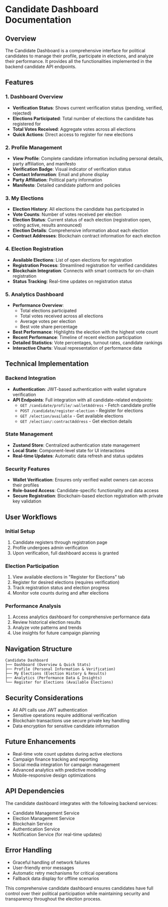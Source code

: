 # Candidate Dashboard Documentation

## Overview

The Candidate Dashboard is a comprehensive interface for political candidates to manage their profile, participate in elections, and analyze their performance. It provides all the functionalities implemented in the backend candidate API endpoints.

## Features

### 1. Dashboard Overview
- **Verification Status**: Shows current verification status (pending, verified, rejected)
- **Elections Participated**: Total number of elections the candidate has registered for
- **Total Votes Received**: Aggregate votes across all elections
- **Quick Actions**: Direct access to register for new elections

### 2. Profile Management
- **View Profile**: Complete candidate information including personal details, party affiliation, and manifesto
- **Verification Badge**: Visual indicator of verification status
- **Contact Information**: Email and phone display
- **Party Affiliation**: Political party information
- **Manifesto**: Detailed candidate platform and policies

### 3. My Elections
- **Election History**: All elections the candidate has participated in
- **Vote Counts**: Number of votes received per election
- **Election Status**: Current status of each election (registration open, voting active, results announced)
- **Election Details**: Comprehensive information about each election
- **Contract Addresses**: Blockchain contract information for each election

### 4. Election Registration
- **Available Elections**: List of open elections for registration
- **Registration Process**: Streamlined registration for verified candidates
- **Blockchain Integration**: Connects with smart contracts for on-chain registration
- **Status Tracking**: Real-time updates on registration status

### 5. Analytics Dashboard
- **Performance Overview**: 
  - Total elections participated
  - Total votes received across all elections
  - Average votes per election
  - Best vote share percentage
- **Best Performance**: Highlights the election with the highest vote count
- **Recent Performance**: Timeline of recent election participation
- **Detailed Statistics**: Vote percentages, turnout rates, candidate rankings
- **Interactive Charts**: Visual representation of performance data

## Technical Implementation

### Backend Integration
- **Authentication**: JWT-based authentication with wallet signature verification
- **API Endpoints**: Full integration with all candidate-related endpoints:
  - `GET /candidate/profile/:walletAddress` - Fetch candidate profile
  - `POST /candidate/register-election` - Register for elections
  - `GET /election/available` - Get available elections
  - `GET /election/:contractAddress` - Get election details

### State Management
- **Zustand Store**: Centralized authentication state management
- **Local State**: Component-level state for UI interactions
- **Real-time Updates**: Automatic data refresh and status updates

### Security Features
- **Wallet Verification**: Ensures only verified wallet owners can access their profiles
- **Role-based Access**: Candidate-specific functionality and data access
- **Secure Registration**: Blockchain-based election registration with private key validation

## User Workflows

### Initial Setup
1. Candidate registers through registration page
2. Profile undergoes admin verification
3. Upon verification, full dashboard access is granted

### Election Participation
1. View available elections in "Register for Elections" tab
2. Register for desired elections (requires verification)
3. Track registration status and election progress
4. Monitor vote counts during and after elections

### Performance Analysis
1. Access analytics dashboard for comprehensive performance data
2. Review historical election results
3. Analyze vote patterns and trends
4. Use insights for future campaign planning

## Navigation Structure
```
Candidate Dashboard
├── Dashboard (Overview & Quick Stats)
├── Profile (Personal Information & Verification)
├── My Elections (Election History & Results)
├── Analytics (Performance Data & Insights)
└── Register for Elections (Available Elections)
```

## Security Considerations
- All API calls use JWT authentication
- Sensitive operations require additional verification
- Blockchain transactions use secure private key handling
- Data encryption for sensitive candidate information

## Future Enhancements
- Real-time vote count updates during active elections
- Campaign finance tracking and reporting
- Social media integration for campaign management
- Advanced analytics with predictive modeling
- Mobile-responsive design optimizations

## API Dependencies
The candidate dashboard integrates with the following backend services:
- Candidate Management Service
- Election Management Service
- Blockchain Service
- Authentication Service
- Notification Service (for real-time updates)

## Error Handling
- Graceful handling of network failures
- User-friendly error messages
- Automatic retry mechanisms for critical operations
- Fallback data display for offline scenarios

This comprehensive candidate dashboard ensures candidates have full control over their political participation while maintaining security and transparency throughout the election process.

